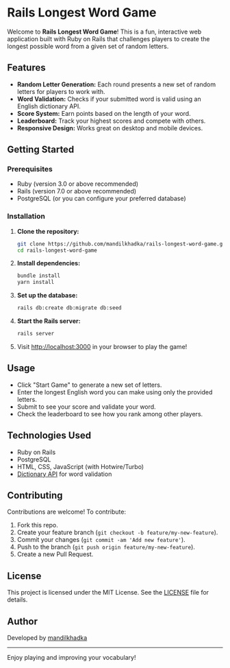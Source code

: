 # Rails Longest Word Game

Welcome to **Rails Longest Word Game**! This is a fun, interactive web application built with Ruby on Rails that challenges players to create the longest possible word from a given set of random letters.

## Features

- **Random Letter Generation:** Each round presents a new set of random letters for players to work with.
- **Word Validation:** Checks if your submitted word is valid using an English dictionary API.
- **Score System:** Earn points based on the length of your word.
- **Leaderboard:** Track your highest scores and compete with others.
- **Responsive Design:** Works great on desktop and mobile devices.

## Getting Started

### Prerequisites

- Ruby (version 3.0 or above recommended)
- Rails (version 7.0 or above recommended)
- PostgreSQL (or you can configure your preferred database)

### Installation

1. **Clone the repository:**
    ```bash
    git clone https://github.com/mandilkhadka/rails-longest-word-game.git
    cd rails-longest-word-game
    ```

2. **Install dependencies:**
    ```bash
    bundle install
    yarn install
    ```

3. **Set up the database:**
    ```bash
    rails db:create db:migrate db:seed
    ```

4. **Start the Rails server:**
    ```bash
    rails server
    ```

5. Visit [http://localhost:3000](http://localhost:3000) in your browser to play the game!

## Usage

- Click "Start Game" to generate a new set of letters.
- Enter the longest English word you can make using only the provided letters.
- Submit to see your score and validate your word.
- Check the leaderboard to see how you rank among other players.

## Technologies Used

- Ruby on Rails
- PostgreSQL
- HTML, CSS, JavaScript (with Hotwire/Turbo)
- [Dictionary API](https://dictionaryapi.dev/) for word validation

## Contributing

Contributions are welcome! To contribute:

1. Fork this repo.
2. Create your feature branch (`git checkout -b feature/my-new-feature`).
3. Commit your changes (`git commit -am 'Add new feature'`).
4. Push to the branch (`git push origin feature/my-new-feature`).
5. Create a new Pull Request.

## License

This project is licensed under the MIT License. See the [LICENSE](LICENSE) file for details.

## Author

Developed by [mandilkhadka](https://github.com/mandilkhadka)

---

Enjoy playing and improving your vocabulary!
